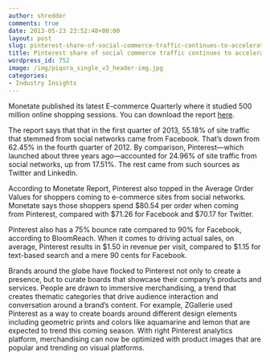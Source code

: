 ```yaml
---
author: shredder
comments: true
date: 2013-05-23 23:52:48+00:00
layout: post
slug: pinterest-share-of-social-commerce-traffic-continues-to-accelerate
title: Pinterest share of social commerce traffic continues to accelerate
wordpress_id: 752
image: /img/piqora_single_v3_header-img.jpg
categories:
- Industry Insights
---
```


Monetate published its latest E-commerce Quarterly where it studied 500 million online shopping sessions. You can download the report [here](http://pages.monetate.com/eq/?src=M-W-Web&ast=R-EQ).

The report says that that in the first quarter of 2013, 55.18% of site traffic that stemmed from social networks came from Facebook. That’s down from 62.45% in the fourth quarter of 2012. By comparison, Pinterest—which launched about three years ago—accounted for 24.96% of site traffic from social networks, up from 17.51%. The rest came from such sources as Twitter and LinkedIn.

According to Monetate Report, Pinterest also topped in the Average Order Values for shoppers coming to e-commerce sites from social networks. Monetate says those shoppers spend $80.54 per order when coming from Pinterest, compared with $71.26 for Facebook and $70.17 for Twitter.

Pinterest also has a 75% bounce rate compared to 90% for Facebook, according to BloomReach. When it comes to driving actual sales, on average, Pinterest results in $1.50 in revenue per visit, compared to $1.15 for text-based search and a mere 90 cents for Facebook.

Brands around the globe have flocked to Pinterest not only to create a presence, but to curate boards that showcase their company’s products and services. People are drawn to immersive merchandising, a trend that creates thematic categories that drive audience interaction and conversation around a brand’s content. For example, ZGallerie used Pinterest as a way to create boards around different design elements including geometric prints and colors like aquamarine and lemon that are expected to trend this coming season. With right Pinterest analytics platform, merchandising can now be optimized with product images that are popular and trending on visual platforms.
